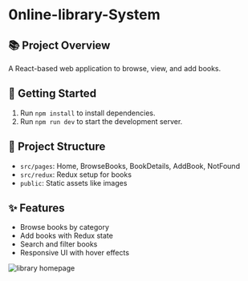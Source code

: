 # 0nline-library-System

## 📚 Project Overview
A React-based web application to browse, view, and add books.

## 🚀 Getting Started
1. Run `npm install` to install dependencies.
2. Run `npm run dev` to start the development server.

## 📂 Project Structure
- `src/pages`: Home, BrowseBooks, BookDetails, AddBook, NotFound
- `src/redux`: Redux setup for books
- `public`: Static assets like images

## ✨ Features
- Browse books by category
- Add books with Redux state
- Search and filter books
- Responsive UI with hover effects

![library homepage](https://github.com/user-attachments/assets/4d8c3682-2d84-42b4-b545-d87dec5d1c9a)
